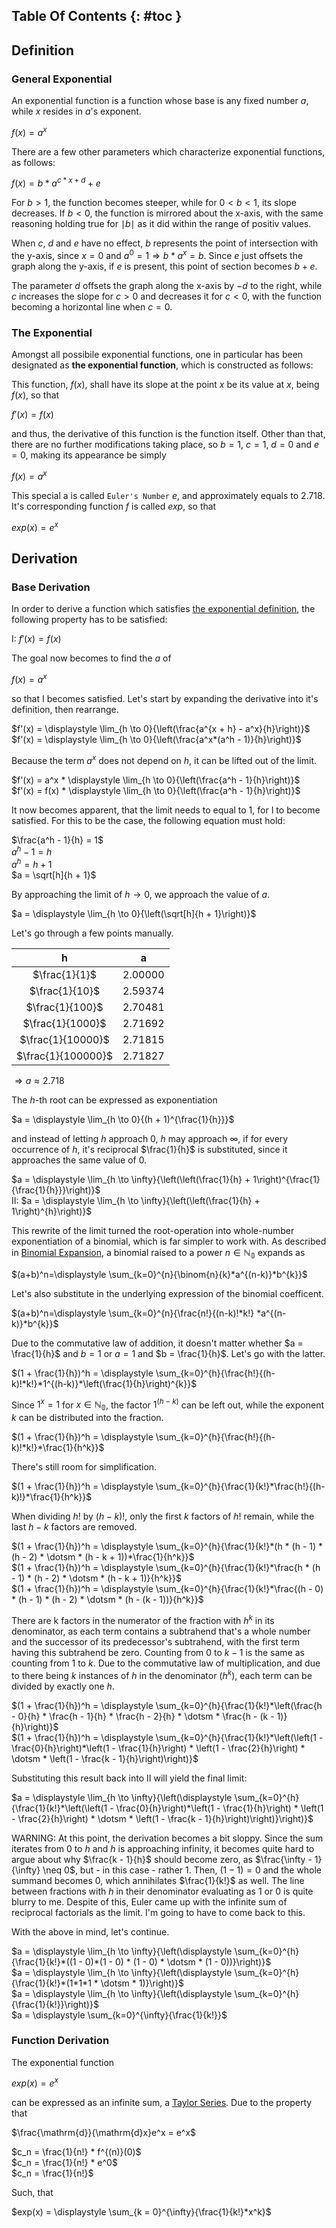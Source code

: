 ## Table Of Contents {: #toc }

## Definition

### General Exponential

An exponential function is a function whose base is any fixed number $a$, while $x$ resides in $a$'s exponent.

$f(x) = a^x$

There are a few other parameters which characterize exponential functions, as follows:

$f(x) = b * a^{c*x + d} + e$

For $b > 1$, the function becomes steeper, while for $0 \lt b < 1$, its slope decreases. If $b < 0$, the function is mirrored about the x-axis, with the same reasoning holding true for $\mid{b}\mid$ as it did within the range of positiv values.

When $c$, $d$ and $e$ have no effect, $b$ represents the point of intersection with the y-axis, since $x = 0$ and $a^0 = 1 \Rightarrow b*a^x = b$. Since $e$ just offsets the graph along the y-axis, if $e$ is present, this point of section becomes $b + e$.

The parameter $d$ offsets the graph along the x-axis by $-d$ to the right, while $c$ increases the slope for $c \gt 0$ and decreases it for $c \lt 0$, with the function becoming a horizontal line when $c = 0$.

### The Exponential

Amongst all possibile exponential functions, one in particular has been designated as **the exponential function**, which is constructed as follows:

This function, $f(x)$, shall have its slope at the point $x$ be its value at $x$, being $f(x)$, so that

$f'(x) = f(x)$

and thus, the derivative of this function is the function itself. Other than that, there are no further modifications taking place, so $b = 1$, $c = 1$, $d = 0$ and $e = 0$, making its appearance be simply

$f(x) = a^x$

This special a is called `Euler's Number` $e$, and approximately equals to $2.718$. It's corresponding function $f$ is called $exp$, so that

$exp(x) = e^x$

## Derivation

### Base Derivation

In order to derive a function which satisfies [the exponential definition](#definition_the-exponential), the following property has to be satisfied:

$\mathrm{I}$: $f'(x) = f(x)$

The goal now becomes to find the $a$ of

$f(x) = a^x$

so that $\mathrm{I}$ becomes satisfied. Let's start by expanding the derivative into it's definition, then rearrange.

$f'(x) = \displaystyle \lim_{h \to 0}{\left(\frac{a^{x + h} - a^x}{h}\right)}$<br>
$f'(x) = \displaystyle \lim_{h \to 0}{\left(\frac{a^x*(a^h - 1)}{h}\right)}$

Because the term $a^x$ does not depend on $h$, it can be lifted out of the limit.

$f'(x) = a^x * \displaystyle \lim_{h \to 0}{\left(\frac{a^h - 1}{h}\right)}$<br>
$f'(x) = f(x) * \displaystyle \lim_{h \to 0}{\left(\frac{a^h - 1}{h}\right)}$

It now becomes apparent, that the limit needs to equal to $1$, for $\mathrm{I}$ to become satisfied. For this to be the case, the following equation must hold:

$\frac{a^h - 1}{h} = 1$<br>
$a^h - 1 = h$<br>
$a^h = h + 1$<br>
$a = \sqrt[h]{h + 1}$

By approaching the limit of $h \to 0$, we approach the value of $a$.

$a = \displaystyle \lim_{h \to 0}{\left(\sqrt[h]{h + 1}\right)}$

Let's go through a few points manually.

| h | a |
|:-:|:-:|
| $\frac{1}{1}$ | $2.00000$ |
| $\frac{1}{10}$ | $2.59374$ |
| $\frac{1}{100}$ | $2.70481$ |
| $\frac{1}{1000}$ | $2.71692$ |
| $\frac{1}{10000}$ | $2.71815$ |
| $\frac{1}{100000}$ | $2.71827$ |

$\Rightarrow a \approx 2.718$

The $h$-th root can be expressed as exponentiation

$a = \displaystyle \lim_{h \to 0}{(h + 1)^{\frac{1}{h}}}$

and instead of letting $h$ approach $0$, $h$ may approach $\infty$, if for every occurrence of $h$, it's reciprocal $\frac{1}{h}$ is substituted, since it approaches the same value of $0$.

$a = \displaystyle \lim_{h \to \infty}{\left(\left(\frac{1}{h} + 1\right)^{\frac{1}{\frac{1}{h}}}\right)}$<br>
$\mathrm{II}$: $a = \displaystyle \lim_{h \to \infty}{\left(\left(\frac{1}{h} + 1\right)^{h}\right)}$

This rewrite of the limit turned the root-operation into whole-number exponentiation of a binomial, which is far simpler to work with. As described in [Binomial Expansion](/math/binomial_expansion.md), a binomial raised to a power $n \in \mathbb{N_0}$ expands as

$(a+b)^n=\displaystyle \sum_{k=0}^{n}{\binom{n}{k}*a^{(n-k)}*b^{k}}$

Let's also substitute in the underlying expression of the binomial coefficent.

$(a+b)^n=\displaystyle \sum_{k=0}^{n}{\frac{n!}{(n-k)!*k!} *a^{(n-k)}*b^{k}}$

Due to the commutative law of addition, it doesn't matter whether $a = \frac{1}{h}$ and $b = 1$ or $a = 1$ and $b = \frac{1}{h}$. Let's go with the latter.

$(1 + \frac{1}{h})^h = \displaystyle \sum_{k=0}^{h}{\frac{h!}{(h-k)!*k!}*1^{(h-k)}*\left(\frac{1}{h}\right)^{k}}$

Since $1^x = 1$ for $x \in \mathbb{N_0}$, the factor $1^{(h-k)}$ can be left out, while the exponent $k$ can be distributed into the fraction.

$(1 + \frac{1}{h})^h = \displaystyle \sum_{k=0}^{h}{\frac{h!}{(h-k)!*k!}*\frac{1}{h^k}}$

There's still room for simplification.

$(1 + \frac{1}{h})^h = \displaystyle \sum_{k=0}^{h}{\frac{1}{k!}*\frac{h!}{(h-k)!}*\frac{1}{h^k}}$

When dividing $h!$ by $(h-k)!$, only the first $k$ factors of $h!$ remain, while the last $h - k$ factors are removed.

$(1 + \frac{1}{h})^h = \displaystyle \sum_{k=0}^{h}{\frac{1}{k!}*(h * (h - 1) * (h - 2) * \dotsm * (h - k + 1))*\frac{1}{h^k}}$<br>
$(1 + \frac{1}{h})^h = \displaystyle \sum_{k=0}^{h}{\frac{1}{k!}*\frac{h * (h - 1) * (h - 2) * \dotsm * (h - k + 1)}{h^k}}$<br>
$(1 + \frac{1}{h})^h = \displaystyle \sum_{k=0}^{h}{\frac{1}{k!}*\frac{(h - 0) * (h - 1) * (h - 2) * \dotsm * (h - (k - 1))}{h^k}}$

There are k factors in the numerator of the fraction with $h^k$ in its denominator, as each term contains a subtrahend that's a whole number and the successor of its predecessor's subtrahend, with the first term having this subtrahend be zero. Counting from $0$ to $k - 1$ is the same as counting from $1$ to $k$. Due to the commutative law of multiplication, and due to there being $k$ instances of $h$ in the denominator ($h^k$), each term can be divided by exactly one $h$.

$(1 + \frac{1}{h})^h = \displaystyle \sum_{k=0}^{h}{\frac{1}{k!}*\left(\frac{h - 0}{h} * \frac{h - 1}{h} * \frac{h - 2}{h} * \dotsm * \frac{h - (k - 1)}{h}\right)}$<br>
$(1 + \frac{1}{h})^h = \displaystyle \sum_{k=0}^{h}{\frac{1}{k!}*\left(\left(1 - \frac{0}{h}\right)*\left(1 - \frac{1}{h}\right) * \left(1 - \frac{2}{h}\right) * \dotsm * \left(1 - \frac{k - 1}{h}\right)\right)}$

Substituting this result back into $\mathrm{II}$ will yield the final limit:

$a = \displaystyle \lim_{h \to \infty}{\left(\displaystyle \sum_{k=0}^{h}{\frac{1}{k!}*\left(\left(1 - \frac{0}{h}\right)*\left(1 - \frac{1}{h}\right) * \left(1 - \frac{2}{h}\right) * \dotsm * \left(1 - \frac{k - 1}{h}\right)\right)}\right)}$

WARNING: At this point, the derivation becomes a bit sloppy. Since the sum iterates from $0$ to $h$ and $h$ is approaching infinity, it becomes quite hard to argue about why $\frac{k - 1}{h}$ should become zero, as $\frac{\infty - 1}{\infty} \neq 0$, but - in this case - rather $1$. Then, $(1 - 1) = 0$ and the whole summand becomes $0$, which annihilates $\frac{1}{k!}$ as well. The line between fractions with $h$ in their denominator evaluating as $1$ or $0$ is quite blurry to me. Despite of this, Euler came up with the infinite sum of reciprocal factorials as the limit. I'm going to have to come back to this.

With the above in mind, let's continue.

$a = \displaystyle \lim_{h \to \infty}{\left(\displaystyle \sum_{k=0}^{h}{\frac{1}{k!}*((1 - 0)*(1 - 0) * (1 - 0) * \dotsm * (1 - 0))}\right)}$<br>
$a = \displaystyle \lim_{h \to \infty}{\left(\displaystyle \sum_{k=0}^{h}{\frac{1}{k!}*(1*1*1 * \dotsm * 1)}\right)}$<br>
$a = \displaystyle \lim_{h \to \infty}{\left(\displaystyle \sum_{k=0}^{h}{\frac{1}{k!}}\right)}$<br>
$a = \displaystyle \sum_{k=0}^{\infty}{\frac{1}{k!}}$

### Function Derivation

The exponential function

$exp(x) = e^x$

can be expressed as an infinite sum, a [Taylor Series](/math/taylor-series). Due to the property that

$\frac{\mathrm{d}}{\mathrm{d}x}e^x = e^x$

$c_n = \frac{1}{n!} * f^{(n)}(0)$<br>
$c_n = \frac{1}{n!} * e^0$<br>
$c_n = \frac{1}{n!}$

Such, that

$exp(x) = \displaystyle \sum_{k = 0}^{\infty}{\frac{1}{k!}*x^k}$
